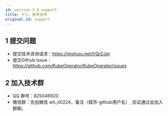 ```yaml
---
id: version-2.5-support
title: 十三、技术支持
original_id: support
---
```


## 1 提交问题

- 提交技术咨询请求：https://jinshuju.net/f/QrZJpt
- 提交Github Issue：https://github.com/KubeOperator/KubeOperator/issues

## 2 加入技术群

- QQ 群号：825046920
- 微信群：先加微信 wh_it0224，备注（城市-github用户名）, 验证通过会加入群聊。
